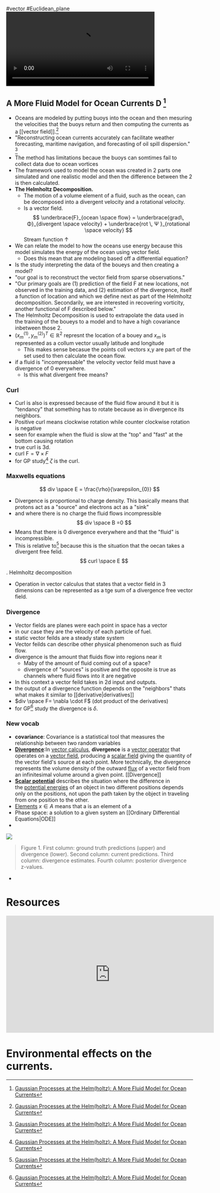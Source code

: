 #vector #Euclidean_plane
<video src = "https://svs.gsfc.nasa.gov/vis/a000000/a003900/a003908/ecco2_v01.mp4" controls = True width =400 />



## A More Fluid Model for Ocean Currents D [^5]
- Oceans are modeled by putting buoys into the ocean and then mesuring the velocities that the buoys return and then computing the currents as a [[vector field]].[^5] 
-  "Reconstructing ocean currents accurately can facilitate weather forecasting, maritime navigation, and forecasting of oil spill dispersion." [^5]
- The method has limitations becaue the buoys can somtimes fail to collect data due to ocean vortices 
- The framework used to model the ocean was created in 2 parts one simulated and one realistic model and then the difference between the 2 is then calculated.
- **The Helmholtz Decomposition.** 
	- The motion of a volume element of a fluid, such as the ocean, can be decomposed into a divergent velocity and a rotational velocity.
	- Is a vector field.
$$
\underbrace{F}_{ocean \space flow} = \underbrace{grad\, Φ}_{divergent \space velocity} + \underbrace{rot \, Ψ }_{rotational \space velocity}
$$
	Stream function $\uparrow$
-  We can relate the model to how the oceans use energy because this model simulates the energy of the ocean using vector field.
	- Does this mean that are modeling based off a differential equation?
- Is the study interpreting the data of the boueys and then creating a model?
- "our goal is to reconstruct the vector field from sparse observations."
- "Our primary goals are (1) prediction of the field F at new locations, not observed in the training data, and (2) estimation of the divergence, itself a function of location and which we define next as part of the Helmholtz decomposition. Secondarily, we are interested in recovering vorticity, another functional of F described below."
- The Helmholtz Decomposition is used to extrapolate the data used in the training of the boueys to a model and to have a high covariance inbetween those 2.
- $(x_{m}^{(1)},y_{m}^{(2)})^T ∈ \mathbb{R}^2$ represnt the location of a bouey and $x_{m}$ is represented as a collum vector usually latitude and longitude  
	- This makes sense becasue the points coll vectors x,y are part of the set used to then calculate the ocean flow.
- if a fluid is "incompressable" the velocity vector feild must have a divergence of 0 everywhere. 
	- Is this what divergent free means?

### Curl
- Curl is also is expressed because of the fluid flow around it but it is "tendancy" that something has to rotate because as in divergence its neighbors.  
- Positive curl means clockwise rotation while counter clockwise rotation is negative
- seen for example when the fluid is slow at the "top" and "fast" at the bottom causing rotation
- true curl is 3d.
- $\text{curl F}= \nabla \times F$
- for GP study[^5] $ζ$ is the curl.

### Maxwells equations 
$$
div \space E = \frac{\rho}{\varepsilon_{0}}
$$
- Divergence is proportional to charge density. This basically means that protons act as a "source" and electrons act as a "sink"
- and where there is no charge the fluid flows incompressible 
$$
div \space B =0
$$
- Means that there is 0 divergence everywhere and that the "fluid" is incompressible. 
- This is relative to[^5] because this is the situation that the oecan takes a divergent free felid. 
$$
curl \space E
$$




. Helmholtz decomposition
- Operation in vector calculus that states that a vector field in 3 dimensions can be represented as a tge sum of a divergence free vector field. 

### Divergence 
- Vector fields are planes were each point in space has a vector
- in our case they are the velocity of each particle of fuel.
- static vector feilds are a steady state system
- Vector feilds can describe other physical phenomenon such as fluid flow.
- divergence is the amount that fluids flow into regions near it
	-  Maby of the amount of fluid coming out of a space?
	- divergence of "sources" is positive and the opposite is true as channels where fluid flows into it are negative
- In this context a vector feild takes in 2d input and outputs.
- the output of a divergence function depends on the "neighbors" thats what makes it similar to [[derivative|derivatives]] 
- $div \space F=  \nabla \cdot F$ (dot product of the derivatives)
- for GP[^5] study the divergence is $δ$.


### New vocab
- **covariance**: Covariance is a statistical tool that measures the relationship between two random variables
- **[Divergence](https://en.wikipedia.org/wiki/Divergence)**:In [vector calculus](https://en.wikipedia.org/wiki/Vector_calculus "Vector calculus"), **divergence** is a [vector operator](https://en.wikipedia.org/wiki/Vector_operator "Vector operator") that operates on a [vector field](https://en.wikipedia.org/wiki/Vector_field "Vector field"), producing a [scalar field](https://en.wikipedia.org/wiki/Scalar_field "Scalar field") giving the quantity of the vector field's source at each point. More technically, the divergence represents the volume density of the outward [flux](https://en.wikipedia.org/wiki/Flux "Flux") of a vector field from an infinitesimal volume around a given point. [[Divergence]]
- [**Scalar potential**](https://en.wikipedia.org/wiki/Scalar_potential) describes the situation where the difference in the [potential energies](https://en.wikipedia.org/wiki/Potential_energy "Potential energy") of an object in two different positions depends only on the positions, not upon the path taken by the object in traveling from one position to the other.
- [Elements](https://en.wikipedia.org/wiki/Element_(mathematics)) $x \in A$ means that a is an element of a 
- Phase space: a solution to a given system an [[Ordinary Differential Equations|ODE]] 
- 


![](https://i.imgur.com/qusPOUo.png)
> Figure 1. First column: ground truth predictions (upper) and divergence (lower). Second column: current predictions. Third column: divergence estimates. Fourth column: posterior divergence z-values.
- 
# Resources 
<iframe width="560" height="315" src="https://www.youtube.com/embed/rB83DpBJQsE?si=Louow-fSMQeYor0J" title="YouTube video player" frameborder="0" allow="accelerometer; autoplay; clipboard-write; encrypted-media; gyroscope; picture-in-picture; web-share" referrerpolicy="strict-origin-when-cross-origin" allowfullscreen></iframe>



# Environmental effects on the currents.




[^1]: [Su, F., Fan, R., Yan, F. _et al._ Widespread global disparities between modelled and observed mid-depth ocean currents. _Nat Commun_ **14**, 2089 (2023).](https://rdcu.be/dBUSO)
[^2]:[ECCO Website](https://www.ecco-group.org/)
[^3]: [ECCO publications](https://www.ecco-group.org/storymaps.htm?id=95)
[^4]:https://rdcu.be/dBUSO 
[^5]: [Gaussian Processes at the Helm(holtz): A More Fluid Model for Ocean Currents](https://arxiv.org/pdf/2302.10364.pdf)
[^Helmholtz_Wiki]: [Helmholtz Wikipedia ](https://en.wikipedia.org/wiki/Helmholtz_decomposition)




